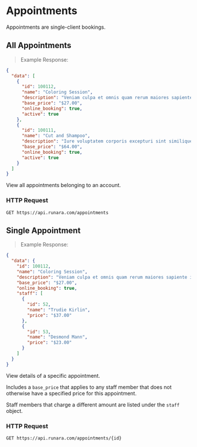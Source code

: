 # Appointments

Appointments are single-client bookings.

## All Appointments

> Example Response:

```json
{
  "data": [
    {
      "id": 100112,
      "name": "Coloring Session",
      "description": "Veniam culpa et omnis quam rerum maiores sapiente iusto.",
      "base_price": "$27.00",
      "online_booking": true,
      "active": true
    },
    {
      "id": 100111,
      "name": "Cut and Shampoo",
      "description": "Iure voluptatem corporis excepturi sint similique officiis ab. Doloremque in eum dolores aut sunt ut doloribus. Similique necessitatibus sint mollitia. Non quia recusandae vel nihil doloribus.",
      "base_price": "$64.00",
      "online_booking": true,
      "active": true
    }
  ]
}
```

View all appointments belonging to an account.

### HTTP Request

`GET https://api.runara.com/appointments`

## Single Appointment

> Example Response:

```json
{
  "data": {
    "id": 100112,
    "name": "Coloring Session",
    "description": "Veniam culpa et omnis quam rerum maiores sapiente iusto.",
    "base_price": "$27.00",
    "online_booking": true,
    "staff": [
      {
        "id": 52,
        "name": "Trudie Kirlin",
        "price": "$37.00"
      },
      {
        "id": 53,
        "name": "Desmond Mann",
        "price": "$23.00"
      }
    ]
  }
}
```

View details of a specific appointment.

Includes a `base_price` that applies to any staff member that does not otherwise have a specified price for this appointment.

Staff members that charge a different amount are listed under the `staff` object.

### HTTP Request

`GET https://api.runara.com/appointments/{id}`
